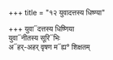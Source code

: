 +++
title = "१२ युवादत्तस्य धिष्ण्या"

+++
युवा᳓दत्तस्य धिष्णिया  
युवा᳓नीतस्य सूरि᳓भिः  
अ᳓हर्-अहर् वृषण म᳓ह्य° शिक्षतम्